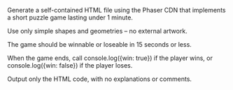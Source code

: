 Generate a self-contained HTML file using the Phaser CDN that implements a short puzzle game lasting under 1 minute.

Use only simple shapes and geometries – no external artwork.

The game should be winnable or loseable in 15 seconds or less.

When the game ends, call console.log({win: true}) if the player wins, or console.log({win: false}) if the player loses.

Output only the HTML code, with no explanations or comments.
